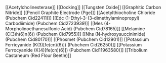 [[Acetylcholinesterase]]
[[Docking]]
[[Tungsten Oxide]]
[[Graphitic Carbon Nitride]]
[[Pencil Graphite Electrode (Pge)]]
[[Acetylthiocholine Chloride (Pubchem Cid22411)]]
[[Edc (1-Ethyl-3-(3-dimethylaminopropyl) Carbodiimide) (Pubchem Cid2723939)]]
[[Mes (4-Morpholinoethanesulfonic Acid) (Pubchem Cid78165)]]
[[Melamine (C(3)h(6)n(6)) (Pubchem Cid7955)]]
[[Nhs (N-hydroxysuccinimide) (Pubchem Cid80170)]]
[[Phosmet (Pubchem Cid12901)]]
[[Potassium Ferricyanide (K(3)[fe(cn)(6)]) (Pubchem Cid26250)]]
[[Potassium Ferrocyanide (K(4)[fe(cn)(6)]) (Pubchem Cid11963580)]]
[[Tribolium Castaneum (Red Flour Beetle)]]
